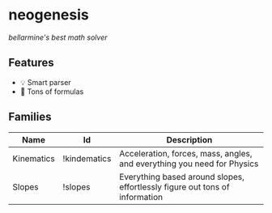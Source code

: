 # neogenesis
*bellarmine's best math solver*

## Features
- 💡 Smart parser
- 💪 Tons of formulas

## Families
| Name       | Id           | Description                                                                 |
|------------|--------------|-----------------------------------------------------------------------------|
| Kinematics | !kindematics | Acceleration, forces, mass, angles, and everything you need for Physics     |
| Slopes     | !slopes      | Everything based around slopes, effortlessly figure out tons of information |